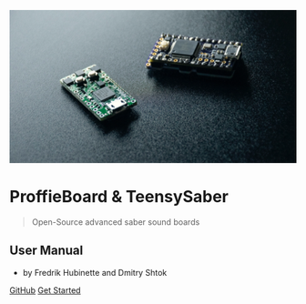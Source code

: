 ![logo](_media/proffie-cover-image.png)

# ProffieBoard & TeensySaber
> Open-Source advanced saber sound boards

## User Manual
- by Fredrik Hubinette and Dmitry Shtok

[GitHub](https://github.com/AndrewGodwin86/proffie-manual/)
[Get Started](#Introduction)